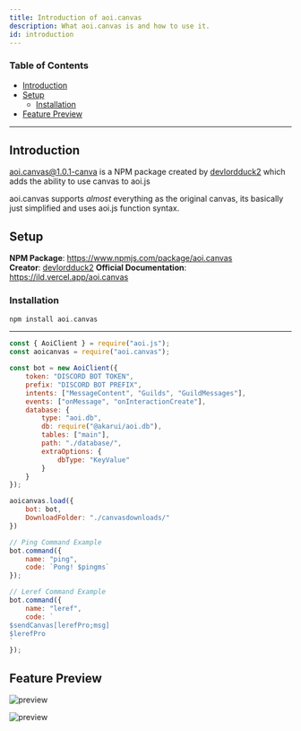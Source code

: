 ```yaml
---
title: Introduction of aoi.canvas
description: What aoi.canvas is and how to use it.
id: introduction
---
```


### Table of Contents

- [Introduction](#introduction)
- [Setup](#setup)
  - [Installation](#installation)
- [Feature Preview](#feature-preview)

---

## Introduction

[aoi.canvas@1.0.1-canva](https://www.npmjs.com/package/aoi.canvas?activeTab=readme) is a NPM package created by [devlordduck2](https://discord.com/users/1096717977304453160) which adds the ability to use canvas to aoi.js

aoi.canvas supports *almost* everything as the original canvas, its basically just simplified and uses aoi.js function syntax.

## Setup

**NPM Package**: https://www.npmjs.com/package/aoi.canvas  
**Creator**: [devlordduck2](https://discord.com/users/1096717977304453160)
**Official Documentation**: https://ild.vercel.app/aoi.canvas

### Installation

```php
npm install aoi.canvas
```

---

```js title="index.js"
const { AoiClient } = require("aoi.js");
const aoicanvas = require("aoi.canvas");

const bot = new AoiClient({
    token: "DISCORD BOT TOKEN",
    prefix: "DISCORD BOT PREFIX",
    intents: ["MessageContent", "Guilds", "GuildMessages"],
    events: ["onMessage", "onInteractionCreate"],
    database: {
        type: "aoi.db",
        db: require("@akarui/aoi.db"),
        tables: ["main"],
        path: "./database/",
        extraOptions: {
            dbType: "KeyValue"
        }
    }
});

aoicanvas.load({
    bot: bot,
    DownloadFolder: "./canvasdownloads/"
})

// Ping Command Example
bot.command({
    name: "ping",
    code: `Pong! $pingms`
});

// Leref Command Example
bot.command({
    name: "leref",
    code: `
$sendCanvas[lerefPro;msg]
$lerefPro
`
});
```

## Feature Preview


![preview](https://cdn.discordapp.com/attachments/832704676096245800/1129371725184909342/SmartSelect_20230714_141946_Discord.jpg)

![preview](https://cdn.discordapp.com/attachments/832704676096245800/1129109315068907642/SmartSelect_20230713_205624_Discord.jpg)
